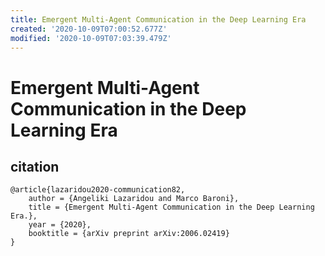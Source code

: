 ```yaml
---
title: Emergent Multi-Agent Communication in the Deep Learning Era
created: '2020-10-09T07:00:52.677Z'
modified: '2020-10-09T07:03:39.479Z'
---
```


# Emergent Multi-Agent Communication in the Deep Learning Era

## citation

```
@article{lazaridou2020-communication82,
    author = {Angeliki Lazaridou and Marco Baroni},
    title = {Emergent Multi-Agent Communication in the Deep Learning Era.},
    year = {2020},
    booktitle = {arXiv preprint arXiv:2006.02419}
}
```
